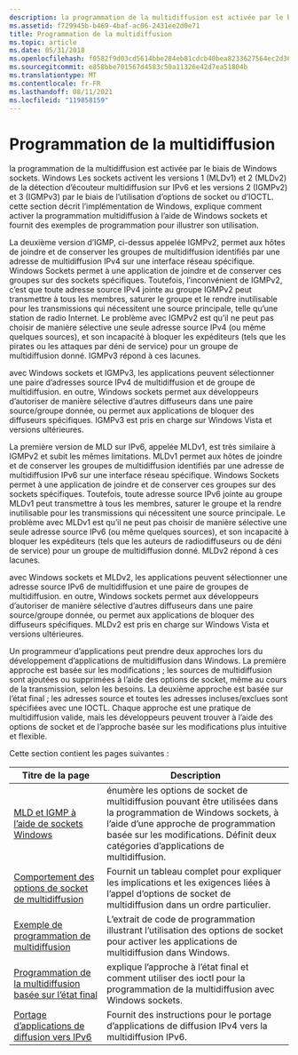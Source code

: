 ```yaml
---
description: la programmation de la multidiffusion est activée par le biais de Windows sockets.
ms.assetid: f729945b-b469-4baf-ac06-2431ee2d0e71
title: Programmation de la multidiffusion
ms.topic: article
ms.date: 05/31/2018
ms.openlocfilehash: f0582f9d03cd5614bbe284eb81cdcb40bea8233627564ec2d3603de11fb663e4
ms.sourcegitcommit: e858bbe701567d4583c50a11326e42d7ea51804b
ms.translationtype: MT
ms.contentlocale: fr-FR
ms.lasthandoff: 08/11/2021
ms.locfileid: "119858159"
---
```

# <a name="multicast-programming"></a>Programmation de la multidiffusion

la programmation de la multidiffusion est activée par le biais de Windows sockets. Windows Les sockets activent les versions 1 (MLDv1) et 2 (MLDv2) de la détection d’écouteur multidiffusion sur IPv6 et les versions 2 (IGMPv2) et 3 (IGMPv3) par le biais de l’utilisation d’options de socket ou d’IOCTL. cette section décrit l’implémentation de Windows, explique comment activer la programmation multidiffusion à l’aide de Windows sockets et fournit des exemples de programmation pour illustrer son utilisation.

La deuxième version d’IGMP, ci-dessus appelée IGMPv2, permet aux hôtes de joindre et de conserver les groupes de multidiffusion identifiés par une adresse de multidiffusion IPv4 sur une interface réseau spécifique. Windows Sockets permet à une application de joindre et de conserver ces groupes sur des sockets spécifiques. Toutefois, l’inconvénient de IGMPv2, c’est que toute adresse source IPv4 jointe au groupe IGMPv2 peut transmettre à tous les membres, saturer le groupe et le rendre inutilisable pour les transmissions qui nécessitent une source principale, telle qu’une station de radio Internet. Le problème avec IGMPv2 est qu’il ne peut pas choisir de manière sélective une seule adresse source IPv4 (ou même quelques sources), et son incapacité à bloquer les expéditeurs (tels que les pirates ou les attaques par déni de service) pour un groupe de multidiffusion donné. IGMPv3 répond à ces lacunes.

avec Windows sockets et IGMPv3, les applications peuvent sélectionner une paire d’adresses source IPv4 de multidiffusion et de groupe de multidiffusion. en outre, Windows sockets permet aux développeurs d’autoriser de manière sélective d’autres diffuseurs dans une paire source/groupe donnée, ou permet aux applications de bloquer des diffuseurs spécifiques. IGMPv3 est pris en charge sur Windows Vista et versions ultérieures.

La première version de MLD sur IPv6, appelée MLDv1, est très similaire à IGMPv2 et subit les mêmes limitations. MLDv1 permet aux hôtes de joindre et de conserver les groupes de multidiffusion identifiés par une adresse de multidiffusion IPv6 sur une interface réseau spécifique. Windows Sockets permet à une application de joindre et de conserver ces groupes sur des sockets spécifiques. Toutefois, toute adresse source IPv6 jointe au groupe MLDv1 peut transmettre à tous les membres, saturer le groupe et la rendre inutilisable pour les transmissions qui nécessitent une source principale. Le problème avec MLDv1 est qu’il ne peut pas choisir de manière sélective une seule adresse source IPv6 (ou même quelques sources), et son incapacité à bloquer les expéditeurs (tels que les auteurs de radiodiffuseurs ou de déni de service) pour un groupe de multidiffusion donné. MLDv2 répond à ces lacunes.

avec Windows sockets et MLDv2, les applications peuvent sélectionner une adresse source IPv6 de multidiffusion et une paire de groupes de multidiffusion. en outre, Windows sockets permet aux développeurs d’autoriser de manière sélective d’autres diffuseurs dans une paire source/groupe donnée, ou permet aux applications de bloquer des diffuseurs spécifiques. MLDv2 est pris en charge sur Windows Vista et versions ultérieures.

Un programmeur d’applications peut prendre deux approches lors du développement d’applications de multidiffusion dans Windows. La première approche est basée sur les modifications ; les sources de multidiffusion sont ajoutées ou supprimées à l’aide des options de socket, même au cours de la transmission, selon les besoins. La deuxième approche est basée sur l’état final ; les adresses source et toutes les adresses incluses/exclues sont spécifiées avec une IOCTL. Chaque approche est une pratique de multidiffusion valide, mais les développeurs peuvent trouver à l’aide des options de socket et de l’approche basée sur les modifications plus intuitive et flexible.

Cette section contient les pages suivantes : 

| Titre de la page                                                                             | Description                                                                                                                                                                        |
|----------------------------------------------------------------------------------------|------------------------------------------------------------------------------------------------------------------------------------------------------------------------------------|
| [MLD et IGMP à l’aide de sockets Windows](igmp-and-windows-sockets.md)                     | énumère les options de socket de multidiffusion pouvant être utilisées dans la programmation de Windows sockets, à l’aide d’une approche de programmation basée sur les modifications. Définit deux catégories d’applications de multidiffusion. |
| [Comportement des options de socket de multidiffusion](multicast-socket-option-behavior.md)               | Fournit un tableau complet pour expliquer les implications et les exigences liées à l’appel d’options de socket de multidiffusion dans un ordre particulier.                                                  |
| [Exemple de programmation de multidiffusion](multicast-programming-sample.md)                       | L’extrait de code de programmation illustrant l’utilisation des options de socket pour activer les applications de multidiffusion dans Windows.                                                                        |
| [Programmation de la multidiffusion basée sur l’état final](final-state-based-multicast-programming.md) | explique l’approche à l’état final et comment utiliser des ioctl pour la programmation de la multidiffusion avec Windows sockets.                                                                               |
| [Portage d’applications de diffusion vers IPv6](porting-broadcast-applications-to-ipv6.md)   | Fournit des instructions pour le portage d’applications de diffusion IPv4 vers la multidiffusion IPv6.                                                                                                     |



 

 

 




